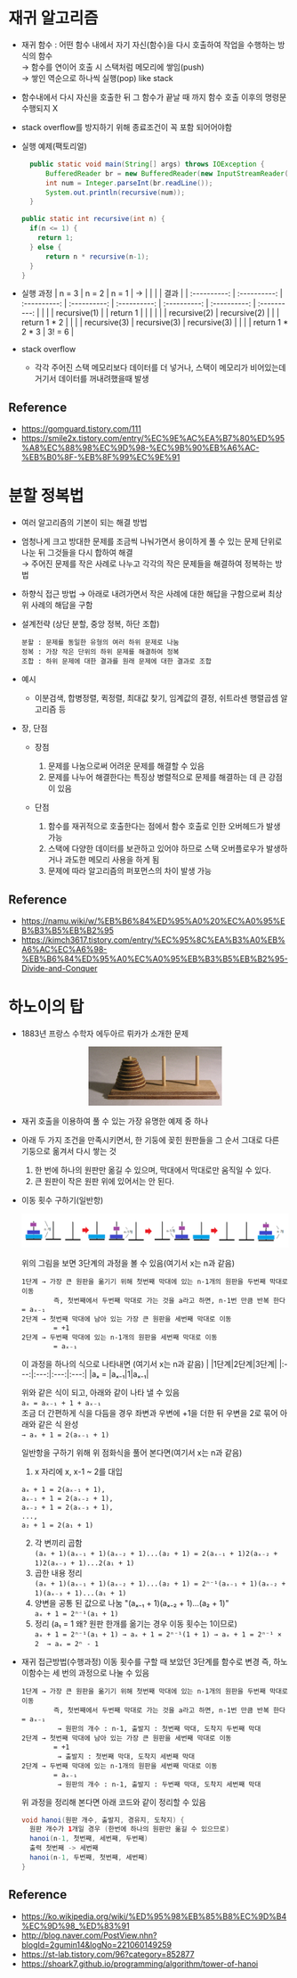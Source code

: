# 재귀 알고리즘 
  - 재귀 함수 : 어떤 함수 내에서 자기 자신(함수)을 다시 호출하여 작업을 수행하는 방식의 함수   
    → 함수를 연이어 호출 시 스택처럼 메모리에 쌓임(push)   
    → 쌓인 역순으로 하나씩 실행(pop) like stack
  - 함수내에서 다시 자신을 호출한 뒤 그 함수가 끝날 때 까지 함수 호출 이후의 명령문 수행되지 X
  - stack overflow를 방지하기 위해 종료조건이 꼭 포함 되어어야함 
  
  - 실행 예제(팩토리얼)
    ~~~ java
	  public static void main(String[] args) throws IOException {
		  BufferedReader br = new BufferedReader(new InputStreamReader(System.in));
		  int num = Integer.parseInt(br.readLine());
		  System.out.println(recursive(num));
	  }
    ~~~
    ~~~ java
    public static int recursive(int n) {
      if(n <= 1) {
        return 1;
      } else {
          return n * recursive(n-1);
      }
    }
    ~~~
  - 실행 과정
    | n = 3        | n = 2        | n = 1        |       →      |              |              |              |    결과      |
    | :----------: | :----------: | :----------: | :----------: | :----------: | :----------: | :----------: | :----------: |
    |              |              | recursive(1) |              | return 1     |              |              |              |
    |              | recursive(2) | recursive(2) |              |              | return 1 * 2 |              |              |
    | recursive(3) | recursive(3) | recursive(3) |              |              |              | return 1 * 2 * 3 | 3! = 6   |
       
  - stack overflow 
     * 각각 주어진 스택 메모리보다 데이터를 더 넣거나, 스택이 메모리가 비어있는데 거기서 데이터를 꺼내려했을때 발생
## Reference
  - https://gomguard.tistory.com/111
  - https://smile2x.tistory.com/entry/%EC%9E%AC%EA%B7%80%ED%95%A8%EC%88%98%EC%9D%98-%EC%9B%90%EB%A6%AC-%EB%B0%8F-%EB%8F%99%EC%9E%91
   
# 분할 정복법
  - 여러 알고리즘의 기본이 되는 해결 방법
  - 엄청나게 크고 방대한 문제를 조금씩 나눠가면서 용이하게 풀 수 있는 문제 단위로 나눈 뒤 그것들을 다시 합하여 해결   
    → 주어진 문제를 작은 사례로 나누고 각각의 작은 문제들을 해결하여 정복하는 방법
  - 하향식 접근 방법 → 아래로 내려가면서 작은 사례에 대한 해답을 구함으로써 최상위 사례의 해답을 구함
  - 설계전략 (상단 분할, 중앙 정복, 하단 조합)
    ```
    분할 : 문제를 동일한 유형의 여러 하위 문제로 나눔
    정복 : 가장 작은 단위의 하위 문제를 해결하여 정복
    조합 : 하위 문제에 대한 결과를 원래 문제에 대한 결과로 조합
    ```
  - 예시  
    * 이분검색, 합병정렬, 퀵정렬, 최대값 찾기, 임계값의 결정, 쉬트라센 행렬곱셈 알고리즘 등
    
  - 장, 단점
    * 장점 
      1. 문제를 나눔으로써 어려운 문제를 해결할 수 있음
      2. 문제를 나누어 해결한다는 특징상 병렬적으로 문제를 해결하는 데 큰 강점이 있음

    * 단점
      1. 함수를 재귀적으로 호출한다는 점에서 함수 호출로 인한 오버헤드가 발생 가능
      2. 스택에 다양한 데이터를 보관하고 있어야 하므로 스택 오버플로우가 발생하거나 과도한 메모리 사용을 하게 됨
      3. 문제에 따라 알고리즘의 퍼포먼스의 차이 발생 가능

## Reference
  - https://namu.wiki/w/%EB%B6%84%ED%95%A0%20%EC%A0%95%EB%B3%B5%EB%B2%95
  - https://kimch3617.tistory.com/entry/%EC%95%8C%EA%B3%A0%EB%A6%AC%EC%A6%98-%EB%B6%84%ED%95%A0%EC%A0%95%EB%B3%B5%EB%B2%95-Divide-and-Conquer

# 하노이의 탑 
  - 1883년 프랑스 수학자 에두아르 뤼카가 소개한 문제
    <p align="center"><img src="/img/Algorithm/Tower_of_Hanoi.jpeg" width="50%" height="60%" title="하노이탑"></img></p>
  - 재귀 호출을 이용하여 풀 수 있는 가장 유명한 예제 중 하나
  - 아래 두 가지 조건을 만족시키면서, 한 기둥에 꽂힌 원판들을 그 순서 그대로 다른 기둥으로 옮겨서 다시 쌓는 것
    1. 한 번에 하나의 원판만 옮길 수 있으며, 막대에서 막대로만 움직일 수 있다.
    2. 큰 원판이 작은 원판 위에 있어서는 안 된다.
    
  - 이동 횟수 구하기(일반항)
    <p align="center"><img src="/img/Algorithm/hanoi_find_rule.png" width="100%" height="100%" title="하노이탑 규칙 찾기"></img></p>    
    
    위의 그림을 보면 3단계의 과정을 볼 수 있음(여기서 x는 n과 같음)    
    
    ```
    1단계 → 가장 큰 원판을 옮기기 위해 첫번째 막대에 있는 n-1개의 원판을 두번째 막대로 이동
            즉, 첫번째에서 두번째 막대로 가는 것을 a라고 하면, n-1번 만큼 반복 한다 = aₓ₋₁
    2단계 → 첫번째 막대에 남아 있는 가장 큰 원판을 세번째 막대로 이동
            = +1
    2단계 → 두번째 막대에 있는 n-1개의 원판을 세번째 막대로 이동
            = aₓ₋₁
    ```
    이 과정을 하나의 식으로 나타내면 (여기서 x는 n과 같음)
    |     |1단계|2단계|3단계|
    |:---:|:---:|:---:|:---:|
    |aₓ = |aₓ₋₁|1|aₓ₋₁|
    
    위와 같은 식이 되고, 아래와 같이 나타 낼 수 있음    
    `aₓ = aₓ₋₁ + 1 + aₓ₋₁`    
    조금 더 간편하게 식을 다듬을 경우 좌변과 우변에 +1을 더한 뒤 우변을 2로 묶어 아래와 같은 식 완성    
    `→ aₓ + 1 = 2(aₓ₋₁ + 1)`
    
    일반항을 구하기 위해 위 점화식을 풀어 본다면(여기서 x는 n과 같음)
    1. x 자리에 x, x-1 ~ 2를 대입 
     ~~~
     aₓ + 1 = 2(aₓ₋₁ + 1),
     aₓ₋₁ + 1 = 2(aₓ₋₂ + 1),
     aₓ₋₂ + 1 = 2(aₓ₋₃ + 1),
     ...,
     a₂ + 1 = 2(a₁ + 1)
     ~~~
    2. 각 변끼리 곱함    
    `(aₓ + 1)(aₓ₋₁ + 1)(aₓ₋₂ + 1)...(a₂ + 1) = 2(aₓ₋₁ + 1)2(aₓ₋₂ + 1)2(aₓ₋₃ + 1)...2(a₁ + 1)`
    3. 곱한 내용 정리    
    `(aₓ + 1)(aₓ₋₁ + 1)(aₓ₋₂ + 1)...(a₂ + 1) = 2ⁿ⁻¹(aₓ₋₁ + 1)(aₓ₋₂ + 1)(aₓ₋₃ + 1)...(a₁ + 1)`
    4. 양변을 공통 된 값으로 나눔 "(aₓ₋₁ + 1)(aₓ₋₂ + 1)...(a₂ + 1)"    
    `aₓ + 1 = 2ⁿ⁻¹(a₁ + 1)`
    5. 정리 (a₁ = 1 왜? 원판 한개를 옮기는 경우 이동 횟수는 1이므로)    
    `aₓ + 1 = 2ⁿ⁻¹(a₁ + 1) → aₓ + 1 = 2ⁿ⁻¹(1 + 1) → aₓ + 1 = 2ⁿ⁻¹ × 2  → aₓ = 2ⁿ - 1`    
    
  - 재귀 접근방법(수행과정)
    이동 횟수를 구할 때 보았던 3단계를 함수로 변경 즉, 하노이함수는 세 번의 과정으로 나눌 수 있음
    ```
    1단계 → 가장 큰 원판을 옮기기 위해 첫번째 막대에 있는 n-1개의 원판을 두번째 막대로 이동
            즉, 첫번째에서 두번째 막대로 가는 것을 a라고 하면, n-1번 만큼 반복 한다 = aₓ₋₁
             → 원판의 개수 : n-1, 출발지 : 첫번째 막대, 도착지 두번째 막대
    2단계 → 첫번째 막대에 남아 있는 가장 큰 원판을 세번째 막대로 이동
            = +1
             → 출발지 : 첫번째 막대, 도착지 세번째 막대
    2단계 → 두번째 막대에 있는 n-1개의 원판을 세번째 막대로 이동
            = aₓ₋₁
             → 원판의 개수 : n-1, 출발지 : 두번째 막대, 도착지 세번째 막대
    ```
    위 과정을 정리해 본다면 아래 코드와 같이 정리할 수 있음
    ```java
    void hanoi(원판 개수, 출발지, 경유지, 도착지) {
      원판 개수가 1개일 경우 (한번에 하나의 원판만 옮길 수 있으므로) 
      hanoi(n-1, 첫번째, 세번째, 두번째)
      출력 첫번째 -> 세번째
      hanoi(n-1, 두번째, 첫번째, 세번째)
    }
    ```
## Reference
  - https://ko.wikipedia.org/wiki/%ED%95%98%EB%85%B8%EC%9D%B4%EC%9D%98_%ED%83%91
  - http://blog.naver.com/PostView.nhn?blogId=2gumin14&logNo=221060149259
  - https://st-lab.tistory.com/96?category=852877
  - https://shoark7.github.io/programming/algorithm/tower-of-hanoi

